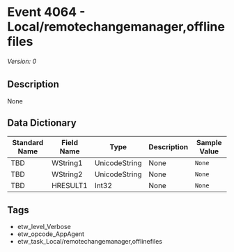 # Event 4064 - Local/remotechangemanager,offlinefiles
###### Version: 0

## Description
None

## Data Dictionary
|Standard Name|Field Name|Type|Description|Sample Value|
|---|---|---|---|---|
|TBD|WString1|UnicodeString|None|`None`|
|TBD|WString2|UnicodeString|None|`None`|
|TBD|HRESULT1|Int32|None|`None`|

## Tags
* etw_level_Verbose
* etw_opcode_AppAgent
* etw_task_Local/remotechangemanager,offlinefiles